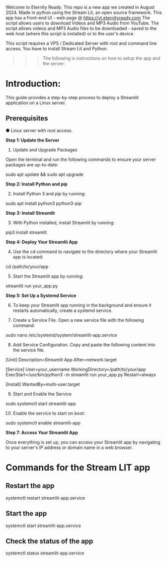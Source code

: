 Welcome to Eternity Ready. This repo is a new app we created in August 2024. Made in python using the Stream Lit, an open source framework. This app has a front-end UI - web page @ https://yt.eternityready.com
The script allows users to download Videos and MP3 Audio from YouTube. The script allows videos and MP3 Audio files to be downloaded - saved to the web host (where this script is installed) or to the user's device.

This script requires a VPS / Dedicated Server with root and command line access. You have to install Stream Lit and Python. 

>>> The following is instructions on how to setup the app and the server:

# Introduction:

This guide provides a step-by-step process to deploy a Streamlit application on a Linux server.

## Prerequisites

● Linux server with root access.

**Step 1: Update the Server**

1. Update and Upgrade Packages
   
Open the terminal and run the following commands to ensure your server packages are
up-to-date:

sudo apt update && sudo apt upgrade

**Step 2: Install Python and pip**

2. Install Python 3 and pip by running:
 
sudo apt install python3 python3-pip

**Step 3: Install Streamlit**

3. With Python installed, install Streamlit by running:

pip3 install streamlit

**Step 4: Deploy Your Streamlit App**

4. Use the cd command to navigate to the directory where your Streamlit app is located:
    
cd /path/to/your/app

5. Start the Streamlit app by running:
    
streamlit run your_app.py

**Step 5: Set Up a Systemd Service**

6. To keep your Streamlit app running in the background and ensure it restarts
automatically, create a systemd service.

7. Create a Service File. Open a new service file with the following command:
    
sudo nano /etc/systemd/system/streamlit-app.service

8. Add Service Configuration. Copy and paste the following content into the service file.
    
[Unit]
Description=Streamlit App
After=network.target

[Service]
User=your_username
WorkingDirectory=/path/to/your/app
ExecStart=/usr/bin/python3 -m streamlit run your_app.py
Restart=always

[Install]
WantedBy=multi-user.target

9. Start and Enable the Service
    
sudo systemctl start streamlit-app

10. Enable the service to start on boot:
    
sudo systemctl enable streamlit-app

**Step 7: Access Your Streamlit App**

Once everything is set up, you can access your Streamlit app by navigating to your
server's IP address or domain name in a web browser.


# Commands for the Stream LIT app 

## Restart the app
   
systemctl restart streamlit-app.service

## Start the app

systemctl start streamlit-app.service

## Check the status of the app

systemctl status streamlit-app.service 
